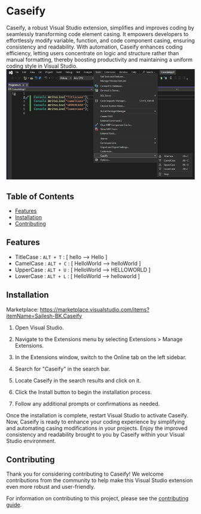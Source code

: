 # Caseify

Caseify, a robust Visual Studio extension, simplifies and improves coding by seamlessly transforming code element casing. It empowers developers to effortlessly modify variable, function, and code component casing, ensuring consistency and readability. With automation, Caseify enhances coding efficiency, letting users concentrate on logic and structure rather than manual formatting, thereby boosting productivity and maintaining a uniform coding style in Visual Studio.
<img src="./Resources/Usage.png"/>


## Table of Contents

- [Features](#features)
- [Installation](#installation)
- [Contributing](#contributing)

## Features

- TitleCase : ``` ALT + T ``` :  [ hello --> Hello ]
- CamelCase : ``` ALT + C ``` :  [ HelloWorld --> helloWorld ]
- UpperCase : ``` ALT + U ``` :   [ HelloWorld --> HELLOWORLD ]
- LowerCase : ``` ALT + L ``` :   [ HelloWorld --> helloworld ]


## Installation

Marketplace: https://marketplace.visualstudio.com/items?itemName=Sailesh-BK.Caseify
1) Open Visual Studio.

2) Navigate to the Extensions menu by selecting Extensions > Manage Extensions.

3) In the Extensions window, switch to the Online tab on the left sidebar.

4) Search for "Caseify" in the search bar.

5) Locate Caseify in the search results and click on it.

6) Click the Install button to begin the installation process.

7) Follow any additional prompts or confirmations as needed.

Once the installation is complete, restart Visual Studio to activate Caseify.
Now, Caseify is ready to enhance your coding experience by simplifying and automating casing modifications in your projects. Enjoy the improved consistency and readability brought to you by Caseify within your Visual Studio environment.


## Contributing
Thank you for considering contributing to Caseify! We welcome contributions from the community to help make this Visual Studio extension even more robust and user-friendly.

For information on contributing to this project, please see the [contributing guide](.github/CONTRIBUTING.md).